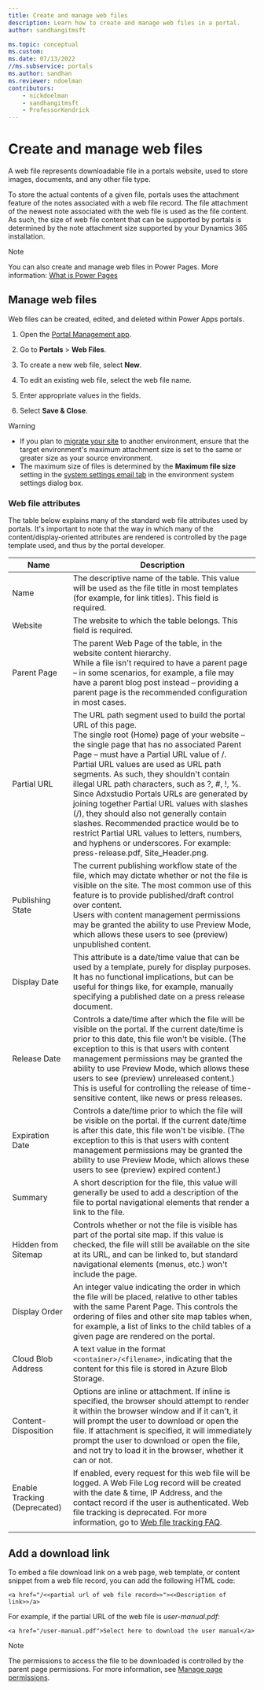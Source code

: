 ```yaml
---
title: Create and manage web files
description: Learn how to create and manage web files in a portal.
author: sandhangitmsft

ms.topic: conceptual
ms.custom: 
ms.date: 07/13/2022
//ms.subservice: portals
ms.author: sandhan
ms.reviewer: ndoelman
contributors:
    - nickdoelman
    - sandhangitmsft
    - ProfessorKendrick
---
```


# Create and manage web files

A web file represents downloadable file in a portals website, used to store images, documents, and any other file type.

To store the actual contents of a given file, portals uses the attachment feature of the notes associated with a web file record. The file attachment of the newest note associated with the web file is used as the file content. As such, the size of web file content that can be supported by portals is determined by the note attachment size supported by your Dynamics 365 installation.

> [!NOTE] 
> You can also create and manage web files in Power Pages. More information: [What is Power Pages](/power-pages/introduction)

## Manage web files

Web files can be created, edited, and deleted within Power Apps portals.

1. Open the [Portal Management app](configure-portal.md).

1. Go to **Portals** > **Web Files**.

1. To create a new web file, select **New**.

1. To edit an existing web file, select the web file name.

1. Enter appropriate values in the fields.

1. Select **Save & Close**.

> [!WARNING]
> - If you plan to [migrate your site](../admin/migrate-portal-configuration.md) to another environment, ensure that the target environment's maximum attachment size is set to the same or greater size as your source environment. 
>- The maximum size of files is determined by the **Maximum file size** setting in the [system settings email tab](/power-platform/admin/system-settings-dialog-box-email-tab) in the environment system settings dialog box.

### Web file attributes

The table below explains many of the standard web file attributes used by portals. It's important to note that the way in which many of the content/display-oriented attributes are rendered is controlled by the page template used, and thus by the portal developer.

| Name                | Description               |
|---------------------|-----------------------|
|Name |The descriptive name of the table. This value will be used as the file title in most templates (for example, for link titles). This field is required.   |
|Website   |The website to which the table belongs. This field is required.   |
|Parent Page   |The parent Web Page of the table, in the website content hierarchy. <br>While a file isn't required to have a parent page – in some scenarios, for example, a file may have a parent blog post instead – providing a parent page is the recommended configuration in most cases.  |
|Partial URL   |The URL path segment used to build the portal URL of this page. <br>The single root (Home) page of your website – the single page that has no associated Parent Page – must have a Partial URL value of /.<br>Partial URL values are used as URL path segments. As such, they shouldn't contain illegal URL path characters, such as ?, #, !, %. Since Adxstudio Portals URLs are generated by joining together Partial URL values with slashes (/), they should also not generally contain slashes. Recommended practice would be to restrict Partial URL values to letters, numbers, and hyphens or underscores. For example: press-release.pdf, Site_Header.png.  |
|Publishing State   |The current publishing workflow state of the file, which may dictate whether or not the file is visible on the site. The most common use of this feature is to provide published/draft control over content.<br>Users with content management permissions may be granted the ability to use Preview Mode, which allows these users to see (preview) unpublished content.   |
| Display Date        | This attribute is a date/time value that can be used by a template, purely for display purposes. It has no functional implications, but can be useful for things like, for example, manually specifying a published date on a press release document.    |
| Release Date        | Controls a date/time after which the file will be visible on the portal. If the current date/time is prior to this date, this file won't be visible. (The exception to this is that users with content management permissions may be granted the ability to use Preview Mode, which allows these users to see (preview) unreleased content.) This is useful for controlling the release of time-sensitive content, like news or press releases. |
| Expiration Date     | Controls a date/time prior to which the file will be visible on the portal. If the current date/time is after this date, this file won't be visible. (The exception to this is that users with content management permissions may be granted the ability to use Preview Mode, which allows these users to see (preview) expired content.)                |
| Summary             | A short description for the file, this value will generally be used to add a description of the file to portal navigational elements that render a link to the file.      |
| Hidden from Sitemap | Controls whether or not the file is visible has part of the portal site map. If this value is checked, the file will still be available on the site at its URL, and can be linked to, but standard navigational elements (menus, etc.) won't include the page.      |
| Display Order       | An integer value indicating the order in which the file will be placed, relative to other tables with the same Parent Page. This controls the ordering of files and other site map tables when, for example, a list of links to the child tables of a given page are rendered on the portal.      |
| Cloud Blob Address  | A text value in the format `<container>/<filename>`, indicating that the content for this file is stored in Azure Blob Storage.        |
| Content-Disposition | Options are inline or attachment. If inline is specified, the browser should attempt to render it within the browser window and if it can't, it will prompt the user to download or open the file. If attachment is specified, it will immediately prompt the user to download or open the file, and not try to load it in the browser, whether it can or not.                                                                                        |
| Enable Tracking (Deprecated)     | If enabled, every request for this web file will be logged. A Web File Log record will be created with the date & time, IP Address, and the contact record if the user is authenticated. Web file tracking is deprecated. For more information, go to [Web file tracking FAQ](../admin/portal-checker-analysis.md#web-file-tracking-enabled).     |
|||

## Add a download link

To embed a file download link on a web page, web template, or content snippet from a web file record, you can add the following HTML code:

`<a href="/<<partial url of web file record>>"><<Description of link>>/a>`

For example, if the partial URL of the web file is *user-manual.pdf*:

`<a href="/user-manual.pdf">Select here to download the user manual</a>`

> [!NOTE]
> The permissions to access the file to be downloaded is controlled by the parent page permissions. For more information, see [Manage page permissions](webpage-access-control.md#permissions-apply-to-child-files).